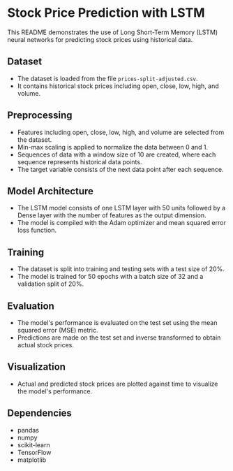 # Stock Price Prediction with LSTM

This README demonstrates the use of Long Short-Term Memory (LSTM) neural networks for predicting stock prices using historical data.

## Dataset

- The dataset is loaded from the file `prices-split-adjusted.csv`.
- It contains historical stock prices including open, close, low, high, and volume.

## Preprocessing

- Features including open, close, low, high, and volume are selected from the dataset.
- Min-max scaling is applied to normalize the data between 0 and 1.
- Sequences of data with a window size of 10 are created, where each sequence represents historical data points.
- The target variable consists of the next data point after each sequence.

## Model Architecture

- The LSTM model consists of one LSTM layer with 50 units followed by a Dense layer with the number of features as the output dimension.
- The model is compiled with the Adam optimizer and mean squared error loss function.

## Training

- The dataset is split into training and testing sets with a test size of 20%.
- The model is trained for 50 epochs with a batch size of 32 and a validation split of 20%.

## Evaluation

- The model's performance is evaluated on the test set using the mean squared error (MSE) metric.
- Predictions are made on the test set and inverse transformed to obtain actual stock prices.

## Visualization

- Actual and predicted stock prices are plotted against time to visualize the model's performance.

## Dependencies

- pandas
- numpy
- scikit-learn
- TensorFlow
- matplotlib
